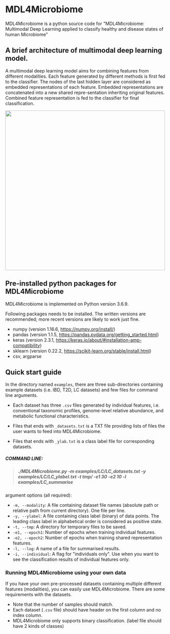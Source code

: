 # MDL4Microbiome
MDL4Microbiome is a python source code for "MDL4Microbiome: Multimodal Deep Learning applied to classify healthy and disease states of human Microbiome"

A brief architecture of multimodal deep learning model.
------------------
A multimodal deep learning model aims for combining features from different modalities. Each feature generated by different methods is first fed to the classifier. The nodes of the last hidden layer are considered as embedded representations of each feature. Embedded representations are concatenated into a new shared repre-sentation inheriting original features. Combined feature representation is fed to the classifier for final classification.

<img src="https://user-images.githubusercontent.com/31638192/119286851-3cfd4880-bc80-11eb-923d-4b8e09836dd0.png" width="500">

Pre-installed python packages for MDL4Microbiome
------------------
MDL4Microbiome is implemented on Python version 3.6.9.

Following packages needs to be installed. The written versions are recommended; more recent versions are likely to work just fine. 

- numpy (version 1.16.6, https://numpy.org/install/)
- pandas (version 1.1.5, https://pandas.pydata.org/getting_started.html)
- keras (version 2.3.1, https://keras.io/about/#installation-amp-compatibility)
- sklearn (version 0.22.2, https://scikit-learn.org/stable/install.html)
- csv, argparse


Quick start guide
------------------
In the directory named `examples`, there are three sub-directories containing example datasets (i.e. IBD, T2D, LC datasets) and few files for command line arguments.

- Each dataset has three `.csv` files generated by individual features, i.e. conventional taxonomic profiles, genome-level relative abundance, and metabolic functional characteristics.

- Files that ends with `_datasets.txt` is a TXT file providing lists of files the user wants to feed into MDL4Microbiome. 

- Files that ends with `_ylab.txt` is a class label file for corresponding datasets. 

##### COMMAND LINE: 
> ##### ./MDL4Microbiome.py -m examples/LC/LC_datasets.txt -y examples/LC/LC_ylabel.txt -t tmp/ -e1 30 -e2 10 -l examples/LC_summarise

argument options (all required):
- `-m, --modality`: A file containing dataset file names (absolute path or relative path from current directory). One file per line.
- `-y, --ylabel`: A file containing class label (binary) of data points. The leading class label in alphabetical order is considered as positive state.
- `-t, --tmp`: A directory for temporary files to be saved.
- `-e1, --epoch1`: Number of epochs when training individual features.
- `-e2, --epoch2`: Number of epochs when training shared representation features.
- `-l, --log`: A name of a file for summarised results.
- `-i, --individual`: A flag for "individuals only". Use when you want to see the classification results of individual features only.

### Running MDL4Microbiome using your own data
If you have your own pre-processed datasets containing multiple different features (modalities), you can easily use MDL4Microbiome.
There are some requirements with the datasets.
- Note that the number of samples should match.
- Each dataset (`.csv` file) should have header on the first column and no index column. 
- MDL4Microbiome only supports binary classification. (label file should have 2 kinds of classes)
